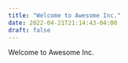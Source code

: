```yaml
---
title: "Welcome to Awesome Inc."
date: 2022-04-21T21:14:43-04:00
draft: false
---
```

Welcome to Awesome Inc.

